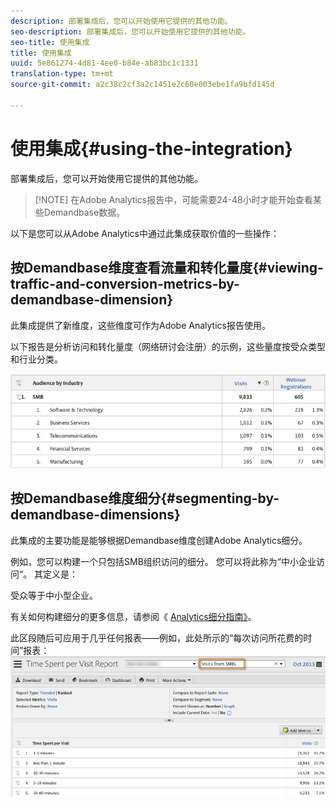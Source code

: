 ```yaml
---
description: 部署集成后，您可以开始使用它提供的其他功能。
seo-description: 部署集成后，您可以开始使用它提供的其他功能。
seo-title: 使用集成
title: 使用集成
uuid: 5e861274-4d81-4ee0-b84e-ab83bc1c1331
translation-type: tm+mt
source-git-commit: a2c38c2cf3a2c1451e2c60e003ebe1fa9bfd145d

---
```



# 使用集成{#using-the-integration}

部署集成后，您可以开始使用它提供的其他功能。

> [!NOTE] 在Adobe Analytics报告中，可能需要24-48小时才能开始查看某些Demandbase数据。

以下是您可以从Adobe Analytics中通过此集成获取价值的一些操作：

## 按Demandbase维度查看流量和转化量度{#viewing-traffic-and-conversion-metrics-by-demandbase-dimension}

此集成提供了新维度，这些维度可作为Adobe Analytics报告使用。

以下报告是分析访问和转化量度（网络研讨会注册）的示例，这些量度按受众类型和行业分类。

![](assets/metrics_db_dimensions.png)

## 按Demandbase维度细分{#segmenting-by-demandbase-dimensions}

此集成的主要功能是能够根据Demandbase维度创建Adobe Analytics细分。

例如，您可以构建一个只包括SMB组织访问的细分。 您可以将此称为“中小企业访问”。 其定义是：

受众等于中小型企业。

有关如何构建细分的更多信息，请参阅《 [Analytics细分指南》](https://marketing.adobe.com/resources/help/en_US/analytics/segment/)。

此区段随后可应用于几乎任何报表——例如，此处所示的“每次访问所花费的时间”报表： ![](assets/segment_applied_report.png)
